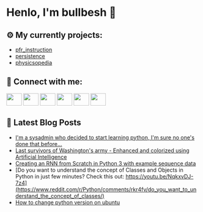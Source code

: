 # Henlo, I'm bullbesh 👋

## ⚙️ My currently projects:
- [pfr_instruction](https://github.com/bullbesh/pfr_instruction)
- [persistence](https://github.com/bullbesh/persistence)
- [physicsopedia](https://github.com/bullbesh/physicsopedia)

## 🔎 Connect with me:
[<img height="32" width="40" src="https://cdn.jsdelivr.net/npm/simple-icons@v5/icons/telegram.svg" />](https://t.me/bullbesh)
[<img height="32" width="40" src="https://cdn.jsdelivr.net/npm/simple-icons@v5/icons/vk.svg" />](https://vk.com/bullbesh)
[<img height="32" width="40" src="https://cdn.jsdelivr.net/npm/simple-icons@v5/icons/twitter.svg" />](https://twitter.com/bullbesh1)
[<img height="32" width="40" src="https://cdn.jsdelivr.net/npm/simple-icons@v5/icons/instagram.svg" />](https://www.instagram.com/bullbesh)
[<img height="32" width="40" src="https://cdn.jsdelivr.net/npm/simple-icons@v5/icons/reddit.svg" />](https://www.reddit.com/user/bullbesh)
[<img height="32" width="40" src="https://cdn.jsdelivr.net/npm/simple-icons@v5/icons/youtube.svg" />](https://www.youtube.com/channel/UCtfjRs6uzgq5mfm8S06WTcg)

## 📕 Latest Blog Posts
<!-- BLOG-POST-LIST:START -->
- [I&#39;m a sysadmin who decided to start learning python, I&#39;m sure no one&#39;s done that before...](https://www.reddit.com/r/Python/comments/rkteeg/im_a_sysadmin_who_decided_to_start_learning/)
- [Last survivors of Washington&#39;s army - Enhanced and colorized using Artificial Intelligence](https://www.reddit.com/r/Python/comments/rkt1rg/last_survivors_of_washingtons_army_enhanced_and/)
- [Creating an RNN from Scratch in Python 3 with example sequence data](https://www.reddit.com/r/Python/comments/rksrw4/creating_an_rnn_from_scratch_in_python_3_with/)
- [Do you want to understand the concept of Classes and Objects in Python in just few minutes? Check this out: https://youtu.be/NqkxvDJ-7z4](https://www.reddit.com/r/Python/comments/rkr4fv/do_you_want_to_understand_the_concept_of_classes/)
- [How to change python version on ubuntu](https://www.reddit.com/r/Python/comments/rkn22n/how_to_change_python_version_on_ubuntu/)
<!-- BLOG-POST-LIST:END -->
